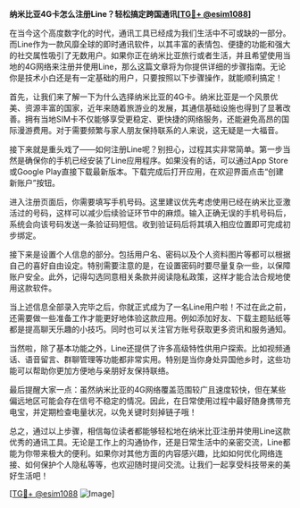 **纳米比亚4G卡怎么注册Line？轻松搞定跨国通讯[[TG💪+ @esim1088](https://t.me/s/esim1088)]**

在当今这个高度数字化的时代，通讯工具已经成为我们生活中不可或缺的一部分。而Line作为一款风靡全球的即时通讯软件，以其丰富的表情包、便捷的功能和强大的社交属性吸引了无数用户。如果你正在纳米比亚旅行或者生活，并且希望使用当地的4G网络来注册并使用Line，那么这篇文章将为你提供详细的步骤指南。无论你是技术小白还是有一定基础的用户，只要按照以下步骤操作，就能顺利搞定！

首先，让我们来了解一下为什么选择纳米比亚的4G卡。纳米比亚是一个风景优美、资源丰富的国家，近年来随着旅游业的发展，其通信基础设施也得到了显著改善。拥有当地SIM卡不仅能够享受更稳定、更快捷的网络服务，还能避免高昂的国际漫游费用。对于需要频繁与家人朋友保持联系的人来说，这无疑是一大福音。

接下来就是重头戏了——如何注册Line呢？别担心，过程其实非常简单。第一步当然是确保你的手机已经安装了Line应用程序。如果没有的话，可以通过App Store或Google Play直接下载最新版本。下载完成后打开应用，在欢迎界面点击“创建新账户”按钮。

进入注册页面后，你需要填写手机号码。这里建议优先考虑使用已经在纳米比亚激活过的号码，这样可以减少后续验证环节中的麻烦。输入正确无误的手机号码后，系统会向该号码发送一条验证码短信。收到验证码后将其填入相应位置即可完成初步绑定。

接下来是设置个人信息的部分。包括用户名、密码以及个人资料图片等都可以根据自己的喜好自由设定。特别需要注意的是，在设置密码时要尽量复杂一些，以保障账户安全。此外，记得勾选同意相关条款并阅读隐私政策，这样才能合法合规地使用这款软件。

当上述信息全部录入完毕之后，你就正式成为了一名Line用户啦！不过在此之前，还需要做一些准备工作才能更好地体验这款应用。例如添加好友、下载主题贴纸等都是提高聊天乐趣的小技巧。同时也可以关注官方账号获取更多资讯和服务通知。

当然啦，除了基本功能之外，Line还提供了许多高级特性供用户探索。比如视频通话、语音留言、群聊管理等功能都非常实用。特别是当你身处异国他乡时，这些功能可以帮助你更加方便地与亲朋好友保持联络。

最后提醒大家一点：虽然纳米比亚的4G网络覆盖范围较广且速度较快，但在某些偏远地区可能会存在信号不稳定的情况。因此，在日常使用过程中最好随身携带充电宝，并定期检查电量状况，以免关键时刻掉链子哦！

总之，通过以上步骤，相信每位读者都能够轻松地在纳米比亚注册并使用Line这款优秀的通讯工具。无论是工作上的沟通协作，还是日常生活中的亲密交流，Line都能为你带来极大的便利。如果你对其他方面的内容感兴趣，比如如何优化网络连接、如何保护个人隐私等等，也欢迎随时提问交流。让我们一起享受科技带来的美好生活吧！

[[TG💪+ @esim1088](https://t.me/s/esim1088) ![Image](https://i.postimg.cc/4NQfJmqS/Snipaste-2025-05-13-00-14-12.png)]